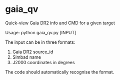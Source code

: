 # gaia_qv
Quick-view Gaia DR2 info and CMD for a given target

Usage: python gaia_qv.py [INPUT]

The input can be in three formats:
1. Gaia DR2 source_id
2. Simbad name
3. J2000 coordinates in degrees

The code should automatically recognise the format.